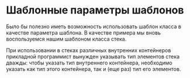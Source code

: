 
# Шаблонные параметры шаблонов

Было бы полезно иметь возможность использовать шаблон класса в качестве параметра шаблона. В качестве примера мы вновь воспользуемся нашим шаблоном класса стека.

При использовании в стеках различных внутренних контейнеров прикладной программист вынужден указывать тип элементов стека дважды: чтобы указать тип внутреннего контейнера, необходимо указать как тип этого контейнера, так и (еще раз) тип его элементов.






































